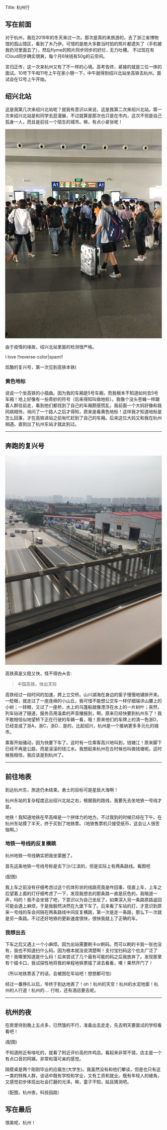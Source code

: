 Title:   杭州行



## 写在前面

对于杭州，我在2019年的冬天来过一次。那次是真的来旅游的，去了浙江省博物馆的孤山馆区，看到了木乃伊。可惜的是绝大多数当时拍的照片都遗失了（手机被我扔河里面去了），然后flyme的照片同步同步的好烂.. 无力吐槽。 不过现在有iCloud同步确实很爽，每个月6块钱有50g的云空间。

言归正传，这一次来杭州又有了不一样的心境。高考告终，紧接的就是三位一体的面试。10号下午和11号上午在家小憩一下，中午就得到绍兴北站坐高铁去杭州。面试会在12号上午开始。


## 绍兴北站

这是我第几次来绍兴北站呢？就我有意识以来说，这是我第二次来绍兴北站。第一次来绍兴北站是和同学去逛漫展，不过就算是那次也只是在市内，这次不但是自己孤身一人，而且是前往一个陌生的城市。嘛，有点小紧张呢！

![绍兴北站](trip_of_hang/north_station.jpeg)

由于疫情的缘故，绍兴北站里面的检测很严格。

I love !!reverse-color|spam!!

炫酷的复兴号，第一次见到高铁本铁(


### 黄色地标

说说一个坐高铁的小插曲。因为我的车厢是5号车厢，而我根本不知道如何去5号车厢！地上好像有一些奇妙的符号（后来得知叫做地标）。我像个没头苍蝇一样跟着人群往前走，看到他们都找到了自己的车厢颇感慌乱，我前面一个大妈好像和我同病相怜，询问了一个路人之后才得知，原来是看黄色地标！这样我才知道地标是怎么回事，才在高铁进站之前匆忙赶到了自己的车厢。后来这位大妈又和我在杭州相遇。直到出了杭州东站才就此别过。


-------


## 奔跑的复兴号

![奔跑ing](trip_of_hang/running.jpeg)

高铁真是又稳又快，怪不得~~古人~~言:

> 中国高铁，快出天际

高铁经过一段时间的加速，跨上立交桥。山川湖海在身边的窗子慢慢地铺排开来。一眨眼，就走过了一座连绵的小山丘，我可惜不能想公交车一样仔细端详山腰上的小树；一转眼，又过了一座桥，水上的乌篷船就像漂浮在水上的一片树叶；突然，列车钻进了隧道，服务员用温柔的声音播报到，啊，原来已经快要到杭州东了！我不敢相信似地望桥下正在行驶的车辆一看，哦！原来他们的车牌上的清一色浙D，已经变成了浙A，浙C，浙D... 
是的，比起绍兴，杭州是一个接纳更多多元化的城市。


乘客开始骚动，因为快要下车了。这时有一位乘客高兴地叫到，钱塘江！原来脚下已经不再是公路，而是滚滚的钱江水。我想起来杭州在古时候也叫做钱塘呢。这时候我相信，我应该是到杭州了。

-------

## 前往地表

到达杭州东，旅途仍未结束。勇士的目标可是星辰大海啊！

杭州东站的复杂程度远出绍兴北站之右，根据我的路线，我要先去坐地铁一号线才是。

地铁！我知道地铁在早高峰是一个拼体力的地方。不过我到的时候已经在下午。在杭州东站摸了半天，终于买到了地铁票。（地铁售票机只接受纸币，这会让人很苦恼啊。）

### 地铁一号线的反复横跳

杭州地铁一号线确实把我坐蒙圈了。

首先这条地铁一号线号称是去下沙/江滨的，但是实际上有两条路线。看图吧

(配图)

我上车之前没有仔细考虑过这个抗体形状的线路究竟是咋回事，径直上车，上车之后望着上面的灯仔细考虑了一下，发现我想去的那条路一直是灰色的，我暗道一声，吗的！我不会坐错了吧，下意识以为自己坐反了，如果深入另一条路原路返回可能会遇上麻烦，于是我毅然决然在九堡下车了。后来看了车站的灯，才意识到原来一号线的车会间隔在两条路线中间反复横跳，第一次是走一条路，那么下一次就是另一条路。不过还好地铁的更新速度很快，很快我就上了正确的车。


### 我想出去

下车之后又遇上一个小麻烦。因为出站需要刷卡or刷码。而可以刷的卡我一张也没有，我也不知道扫什么码。因为根本就没说清楚啊！支付宝扫码这个也太广泛了吧！我哪里知道是什么码！后来尝试了几个最有可能的码之后我放弃了。发现那里有个插卡口，我试探性地将我的单程地铁票插了进去看看，噢！果然开门了！

（所以地铁票丢了的话，会被困在车站吧！想想都可怕）






经过一番挣扎以后，爷终于到达地表了！oh！杭州的天空！杭州的水泥地面！杭州的人行道！杭州的.... 行啦，还有酒店要去呢。

-------

## 杭州的夜


在房里待到晚上五点多，已然饿的不行，准备出去走走，先去明天要面试的学校看看吧！

(配图)

不知道附近有啥吃的，就看了附近评价高的炸鸡店。看起来非常不错，店主是一个有点口音的阿姨，非常和蔼可亲的感觉。

隔壁桌是两个刚刚毕业的应届生(大学生)。我虽然没有和他们攀谈，但是也只有这一类的特殊人群，谈话中既有学校和学业，又有工资和就业。既有年轻人的棱角，又感觉初步体现出社会打磨的光泽。嘛，童子不知，姑且猜测吧。


（配图，杭州夜，科技园路）

## 写在最后

很美呢，杭州！

